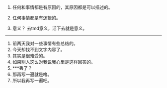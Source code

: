 1. 任何和事情都是有原因的，其原因都是可以描述的。
2. 任何事情都是有逻辑的。

3. 意义？ 去tmd意义，活下去就是意义。

----

1. 前两天我对一些事情有些总结的。
2. 今天却找不到文字内容了。
3. 其实是很难受的。
4. 如果别人这么对我说我心里是这样回答的。
5. ***丢了？
6. 那再写一遍就是咯。
7. 所以我再写一遍吧。